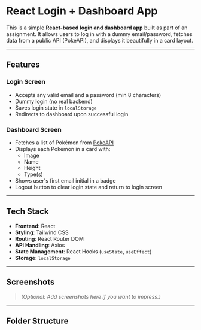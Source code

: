 # React Login + Dashboard App

This is a simple **React-based login and dashboard app** built as part of an assignment. It allows users to log in with a dummy email/password, fetches data from a public API (PokeAPI), and displays it beautifully in a card layout.

---

##  Features

### Login Screen
- Accepts any valid email and a password (min 8 characters)
- Dummy login (no real backend)
- Saves login state in `localStorage`
- Redirects to dashboard upon successful login

###  Dashboard Screen
- Fetches a list of Pokémon from [PokeAPI](https://pokeapi.co/)
- Displays each Pokémon in a card with:
  - Image
  - Name
  - Height
  - Type(s)
- Shows user's first email initial in a badge
- Logout button to clear login state and return to login screen

---

## Tech Stack

- **Frontend**: React
- **Styling**: Tailwind CSS
- **Routing**: React Router DOM
- **API Handling**: Axios
- **State Management**: React Hooks (`useState`, `useEffect`)
- **Storage**: `localStorage`

---

##  Screenshots

> *(Optional: Add screenshots here if you want to impress.)*

---

## Folder Structure

